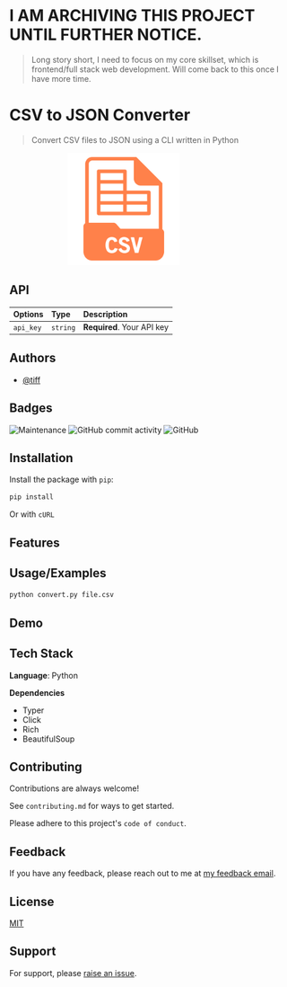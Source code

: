 # **I AM ARCHIVING THIS PROJECT UNTIL FURTHER NOTICE.**

> Long story short, I need to focus on my core skillset, which is frontend/full stack web development. Will come back to this once I have more time.


# CSV to JSON Converter

> Convert CSV files to JSON using a CLI written in Python

<p align="center">
  <img style="margin-right: 6rem;"src="docs/img/logo-header.svg" width="200"/>
</p>

## API



| Options | Type     | Description                |
| :-------- | :------- | :------------------------- |
| `api_key` | `string` | **Required**. Your API key |

<!-- #### Get item -->
<!-- 
```http
  GET /api/items/${id}
``` -->

<!-- | Parameter | Type     | Description                       |
| :-------- | :------- | :-------------------------------- |
| `id`      | `string` | **Required**. Id of item to fetch | -->

<!-- #### add(num1, num2)

Takes two numbers and returns the sum. -->


## Authors

- [@tiff](https://www.github.com/twhite96)


## Badges
![Maintenance](https://img.shields.io/maintenance/yes/2022?style=for-the-badge)
![GitHub commit activity](https://img.shields.io/github/commit-activity/m/twhite96/cli-converter?color=%23ff824a&style=for-the-badge)
![GitHub](https://img.shields.io/github/license/twhite96/cli-converter?color=%2300bfff&style=for-the-badge)
## Installation

Install the package with `pip`:

```bash
pip install
```

Or with `cURL`

## Features


## Usage/Examples

```bash
python convert.py file.csv
```



## Demo

<!-- Insert gif or link to demo -->


## Tech Stack

**Language**: Python

**Dependencies**

- Typer
- Click
- Rich
- BeautifulSoup


## Contributing

Contributions are always welcome!

See `contributing.md` for ways to get started.

Please adhere to this project's `code of conduct`.


## Feedback

If you have any feedback, please reach out to me at <a href="mailto:feedback@tiffanyrwhite.com">my feedback email</a>.


## License

[MIT](https://choosealicense.com/licenses/mit/)


## Support

For support, please [raise an issue](https://github.com/twhite96/cli-converter/issues/new).


